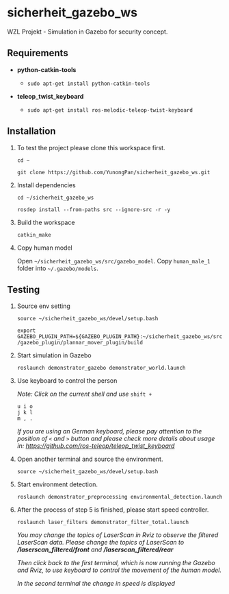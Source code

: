 # sicherheit_gazebo_ws
WZL Projekt - Simulation in Gazebo for security concept. 

## Requirements
- **python-catkin-tools**
  - `sudo apt-get install python-catkin-tools`  
    
- **teleop_twist_keyboard**
  - `sudo apt-get install ros-melodic-teleop-twist-keyboard`  
  
## Installation
1. To test the project please clone this workspace first.  
   
	`cd ~`  
  
	`git clone https://github.com/YunongPan/sicherheit_gazebo_ws.git`  
  
2. Install dependencies  
  
	`cd ~/sicherheit_gazebo_ws`  
  
	`rosdep install --from-paths src --ignore-src -r -y`  
  
3. Build the workspace  
  
	`catkin_make`  
  
4. Copy human model  
  
	Open `~/sicherheit_gazebo_ws/src/gazebo_model`. Copy `human_male_1` folder into `~/.gazebo/models`.  
	
## Testing
1. Source env setting  
  
	`source ~/sicherheit_gazebo_ws/devel/setup.bash`  
  
	`export GAZEBO_PLUGIN_PATH=${GAZEBO_PLUGIN_PATH}:~/sicherheit_gazebo_ws/src/gazebo_plugin/plannar_mover_plugin/build`  
2. Start simulation in Gazebo  
  
	`roslaunch demonstrator_gazebo demonstrator_world.launch`  
  
3. Use keyboard to control the person 
  
	*Note: Click on the current shell and use* `shift +`  
  
	`u i o`  
	`j k l`  
	`m , .`
	  
	*If you are using an German keyboard, please pay attention to the position of* `<` *and* `>` *button and please check more details about usage in: https://github.com/ros-teleop/teleop_twist_keyboard*
  
4. Open another terminal and source the environment.
  
	`source ~/sicherheit_gazebo_ws/devel/setup.bash`  
  
5. Start environment detection.
  
	`roslaunch demonstrator_preprocessing environmental_detection.launch`  
  
6. After the process of step 5 is finished, please start speed controller.
  
	`roslaunch laser_filters demonstrator_filter_total.launch`  
  
  	*You may change the topics of LaserScan in Rviz to observe the filtered LaserScan data. Please change the topics of LaserScan to* ***/laserscan_filtered/front*** *and* ***/laserscan_filtered/rear***   
	
	*Then click back to the first terminal, which is now running the Gazebo and Rviz, to use keyboard to control the movement of the human model.*  
  
	*In the second terminal the change in speed is displayed*
  


	  
